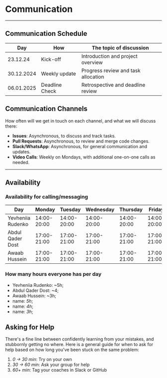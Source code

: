 <!--
    this template is for inspiration, feel free to change it however you like!

    Careful! be sure to protect your privacy when filling out this document
        everything you write here will be public
        so share only what you are comfortable sharing online
        you can share the rest in confidence with you group by another channel
-->

# Communication

______________________________________________________________________

## Communication Schedule

| Day         | How        | The topic of discussion         |
| ----------- | ---------  | ------------------------------ |
| 23.12.24    | Kick-off   | Introduction and project overview |
| 30.12.2024  | Weekly update | Progress review and task allocation |
| 06.01.2025  | Deadline Check | Retrospective and deadline review |

## Communication Channels

How often will we get in touch on each channel, and what we will discuss there:

- **Issues**: Asynchronous, to discuss and track tasks.
- **Pull Requests**: Asynchronous, to review and merge code changes.
- **Slack/WhatsApp**: Asynchronous, for general communication and updates.
- **Video Calls**: Weekly on Mondays, with additional one-on-one calls as needed.

______________________________________________________________________

## Availability

### Availability for calling/messaging

|Day|Monday|Tuesday| Wednesday|Thursday| Friday| Saturday| Sunday|
|-|-|-|-|-|-|-|-|
|Yevheniia Rudenko|14:00-20:00|14:00-20:00|14:00-20:00| 14:00-20:00|14:00-20:00|19:00-21:00|19:00-21:00|
| Abdul Qader Dost   | 17:00-21:00    | 17:00-21:00    | 17:00-21:00    | 17:00-21:00    | 17:00-21:00    | 14:00-20:00|14:00-20:00|
|Awaab Hussein|17:00-21:00|17:00-21:00| 17:00-21:00| 17:00-21:00|17:00-21:00|14:00-20:00|14:00-20:00|

### How many hours everyone has per day

- Yevheniia Rudenko: ~5h;
- Abdul Qader Dost: ~4;
- Awaab Hussein: ~3h;
- name: _5h_;
- name: _4h_;
- name: _3h_;

## Asking for Help

There's a fine line between confidently learning from your mistakes, and
stubbornly getting no where. Here is a general guide for when to ask for help
based on how long you've been stuck on the same problem:

1. _0 -> 30 min_: Try on your own
1. _30 -> 60 min_: Ask your group for help
1. _60+ min_: Tag your coaches in Slack or GitHub
